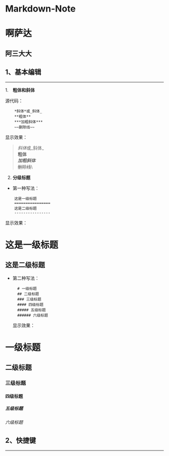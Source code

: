 # Markdown-Note

啊萨达
================
阿三大大
--------------




## 1、基本编辑
---------------------
1.　**粗体和斜体**

源代码：
```
    *斜体*或_斜体_
    **粗体**
    ***加粗斜体***
    ~~删除线~~
```
显示效果：
>*斜体*或_斜体_\
**粗体**\
***加粗斜体***\
~~删除线~~\

2. **分级标题**
   
* 第一种写法：
```
    这是一级标题
    ================
    这是二级标题
    ----------------
```
显示效果：

这是一级标题
================
这是二级标题
----------------

* 第二种写法：
  ```
    # 一级标题
    ## 二级标题
    ### 三级标题
    #### 四级标题
    ##### 五级标题
    ###### 六级标题
  ```
  显示效果：
# 一级标题
## 二级标题
### 三级标题
#### 四级标题
##### 五级标题
###### 六级标题

## 2、快捷键
---------------------

